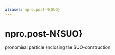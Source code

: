 ```yaml
---
aliases: npro.post-N{SUO}
---
```

# npro.post-N{SUO}

pronominal particle enclosing the SUO-construction